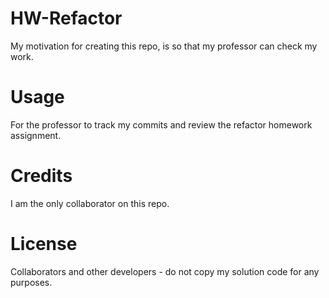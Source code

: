 # HW-Refactor

My motivation for creating this repo, is so that my professor can check my work.

# Usage

For the professor to track my commits and review the refactor homework assignment.

# Credits

I am the only collaborator on this repo.

# License

Collaborators and other developers - do not copy my solution code for any purposes.
